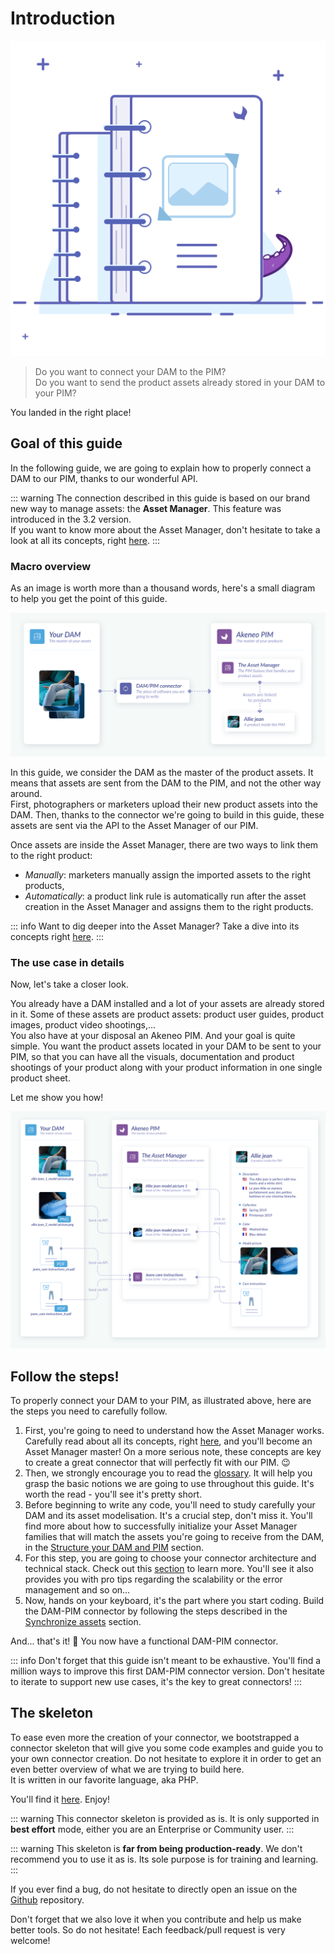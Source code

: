 # Introduction
![Asset family illustration](../../img/illustrations/illus--Assetfamily.svg)

> Do you want to connect your DAM to the PIM?  
> Do you want to send the product assets already stored in your DAM to your PIM?  

You landed in the right place!

## Goal of this guide

In the following guide, we are going to explain how to properly connect a DAM to our PIM, thanks to our wonderful API.

::: warning
The connection described in this guide is based on our brand new way to manage assets: the **Asset Manager**. This feature was introduced in the 3.2 version.  
If you want to know more about the Asset Manager, don't hesitate to take a look at all its concepts, right [here](/documentation/asset-manager.html#concepts-resources).
:::

### Macro overview

As an image is worth more than a thousand words, here's a small diagram to help you get the point of this guide.

![Macro overview of the DAM connection](../../img/guides/dam-connection-macro.svg)

In this guide, we consider the DAM as the master of the product assets. It means that assets are sent from the DAM to the PIM, and not the other way around.  
First, photographers or marketers upload their new product assets into the DAM. Then, thanks to the connector we're going to build in this guide, these assets are sent via the API to the Asset Manager of our PIM.  

Once assets are inside the Asset Manager, there are two ways to link them to the right product:
- _Manually_: marketers manually assign the imported assets to the right products,
- _Automatically_: a product link rule is automatically run after the asset creation in the Asset Manager and assigns them to the right products.

::: info
Want to dig deeper into the Asset Manager? Take a dive into its concepts right [here](/documentation/asset-manager.html#concepts-resources).
:::

### The use case in details

Now, let's take a closer look. 

You already have a DAM installed and a lot of your assets are already stored in it. Some of these assets are product assets: product user guides, product images, product video shootings,...  
You also have at your disposal an Akeneo PIM. And your goal is quite simple. You want the product assets located in your DAM to be sent to your PIM, so that you can have all the visuals, documentation and product shootings of your product along with your product information in one single product sheet.

Let me show you how!

![DAM connection in details](../../img/guides/dam-connection-detailed.svg)

## Follow the steps!

To properly connect your DAM to your PIM, as illustrated above, here are the steps you need to carefully follow. 
1. First, you're going to need to understand how the Asset Manager works. Carefully read about all its concepts, right [here](/documentation/asset-manager.html), and you'll become an Asset Manager master! On a more serious note, these concepts are key to create a great connector that will perfectly fit with our PIM. 😉
2. Then, we strongly encourage you to read the [glossary](glossary.html). It will help you grasp the basic notions we are going to use throughout this guide. It's worth the read - you'll see it's pretty short.
3. Before beginning to write any code, you'll need to study carefully your DAM and its asset modelisation. It's a crucial step, don't miss it. You'll find more about how to successfully initialize your Asset Manager families that will match the assets you're going to receive from the DAM, in the [Structure your DAM and PIM](pre-requisites.html) section.
4. For this step, you are going to choose your connector architecture and technical stack. Check out this [section](technical-stack.html) to learn more. You'll see it also provides you with pro tips regarding the scalability or the error management and so on...
5. Now, hands on your keyboard, it's the part where you start coding. Build the DAM-PIM connector by following the steps described in the [Synchronize assets](synchronize-assets.html) section.

And... that's it! :tada: You now have a functional DAM-PIM connector.

::: info
Don't forget that this guide isn't meant to be exhaustive. You'll find a million ways to improve this first DAM-PIM connector version. Don't hesitate to iterate to support new use cases, it's the key to great connectors!
:::

## The skeleton

To ease even more the creation of your connector, we bootstrapped a connector skeleton that will give you some code examples and guide you to your own connector creation. Do not hesitate to explore it in order to get an even better overview of what we are trying to build here.  
It is written in our favorite language, aka PHP.

You'll find it [here](https://github.com/akeneo/dam-connector). Enjoy!

::: warning
This connector skeleton is provided as is. It is only supported in **best effort** mode, either you are an Enterprise or Community user.
:::

::: warning
This skeleton is **far from being production-ready**. We don't recommend you to use it as is. Its sole purpose is for training and learning.
:::

If you ever find a bug, do not hesitate to directly open an issue on the [Github](https://github.com/akeneo/dam-connector/issues) repository.

Don't forget that we also love it when you contribute and help us make better tools. So do not hesitate! Each feedback/pull request is very welcome!

